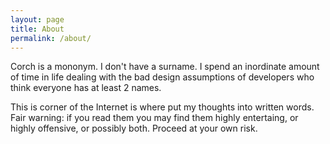 ```yaml
---
layout: page
title: About
permalink: /about/
---
```


Corch is a mononym. I don't have a surname. I spend an inordinate amount of time in life dealing with the bad design assumptions of developers who think everyone has at least 2 names. 

This is corner of the Internet is where put my thoughts into written words. Fair warning: if you read them you may find them highly entertaing, or highly offensive, or possibly both. Proceed at your own risk.

